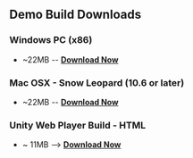 ## Demo Build Downloads

### Windows PC (x86)  
 * ~22MB -- [**Download Now**][1]

### Mac OSX - Snow Leopard (10.6 or later)
 * ~22MB -- [**Download Now**][2]

### Unity Web Player Build - HTML
 * ~ 11MB --> [**Download Now**][3]

[1]: http://freebeergames.github.com/Solobot/build/Solobot_WIN.zip
[2]: http://freebeergames.github.com/Solobot/build/Solobot_OSX.zip
[3]: http://freebeergames.github.com/Solobot/build/Solobot_WIN.zip
